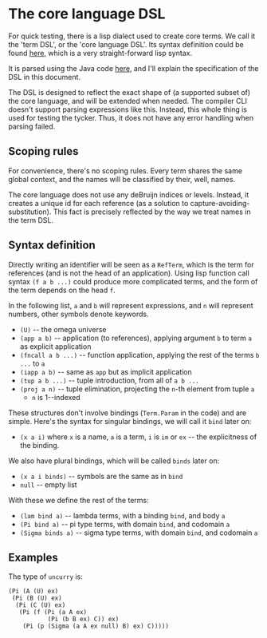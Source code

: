 # The core language DSL

For quick testing, there is a lisp dialect used to create core terms.
We call it the 'term DSL', or the 'core language DSL'.
Its syntax definition could be found [here](../../buildSrc/src/main/antlr/org/aya/parser/Lisp.g4),
which is a very straight-forward lisp syntax.

It is parsed using the Java code [here](../../base/src/main/java/org/aya/core/TermDsl.java),
and I'll explain the specification of the DSL in this document.

The DSL is designed to reflect the exact shape of (a supported subset of) the core language,
and will be extended when needed.
The compiler CLI doesn't support parsing expressions like this.
Instead, this whole thing is used for testing the tycker.
Thus, it does not have any error handling when parsing failed.

## Scoping rules

For convenience, there's no scoping rules. Every term shares the same global context,
and the names will be classified by their, well, names.

The core language does not use any deBruijn indices or levels.
Instead, it creates a unique id for each reference (as a solution to capture-avoiding-substitution).
This fact is precisely reflected by the way we treat names in the term DSL.

## Syntax definition

Directly writing an identifier will be seen as a `RefTerm`, which is the term for references
(and is not the head of an application).
Using lisp function call syntax `(f a b ...)` could produce more complicated terms,
and the form of the term depends on the head `f`.

In the following list, `a` and `b` will represent expressions, and `n` will represent numbers,
other symbols denote keywords.

+ `(U)` -- the omega universe
+ `(app a b)` -- application (to references), applying argument `b` to term `a` as explicit application
+ `(fncall a b ...)` -- function application, applying the rest of the terms `b ...` to `a`
+ `(iapp a b)` -- same as `app` but as implicit application
+ `(tup a b ...)` -- tuple introduction, from all of `a b ...`
+ `(proj a n)` -- tuple elimination, projecting the `n`-th element from tuple `a`
  + `n` is 1--indexed

These structures don't involve bindings (`Term.Param` in the code) and are simple.
Here's the syntax for singular bindings, we will call it `bind` later on:

+ `(x a i)` where `x` is a name, `a` is a term, `i` is `im` or `ex` -- the
  explicitness of the binding.

We also have plural bindings, which will be called `binds` later on:

+ `(x a i binds)` -- symbols are the same as in `bind`
+ `null` -- empty list

With these we define the rest of the terms:

+ `(lam bind a)` -- lambda terms, with a binding `bind`, and body `a`
+ `(Pi bind a)` -- pi type terms, with domain `bind`, and codomain `a`
+ `(Sigma binds a)` -- sigma type terms, with domain `bind`, and codomain `a`

## Examples

The type of `uncurry` is:

```
(Pi (A (U) ex)
 (Pi (B (U) ex)
  (Pi (C (U) ex)
   (Pi (f (Pi (a A ex)
           (Pi (b B ex) C)) ex)
    (Pi (p (Sigma (a A ex null) B) ex) C)))))
```

